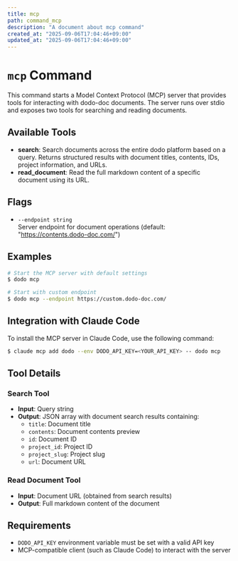 ```yaml
---
title: mcp
path: command_mcp
description: "A document about mcp command"
created_at: "2025-09-06T17:04:46+09:00"
updated_at: "2025-09-06T17:04:46+09:00"
---
```


# `mcp` Command
This command starts a Model Context Protocol (MCP) server that provides tools for interacting with dodo-doc documents.
The server runs over stdio and exposes two tools for searching and reading documents.

## Available Tools
* **search**: Search documents across the entire dodo platform based on a query. Returns structured results with document titles, contents, IDs, project information, and URLs.
* **read_document**: Read the full markdown content of a specific document using its URL.

## Flags
* `--endpoint string`  
  Server endpoint for document operations (default: "https://contents.dodo-doc.com/")

## Examples

```bash
# Start the MCP server with default settings
$ dodo mcp

# Start with custom endpoint
$ dodo mcp --endpoint https://custom.dodo-doc.com/
```

## Integration with Claude Code
To install the MCP server in Claude Code, use the following command:

```bash
$ claude mcp add dodo --env DODO_API_KEY=<YOUR_API_KEY> -- dodo mcp
```

## Tool Details

### Search Tool
- **Input**: Query string
- **Output**: JSON array with document search results containing:
  - `title`: Document title
  - `contents`: Document contents preview
  - `id`: Document ID
  - `project_id`: Project ID
  - `project_slug`: Project slug
  - `url`: Document URL

### Read Document Tool
- **Input**: Document URL (obtained from search results)
- **Output**: Full markdown content of the document

## Requirements
* `DODO_API_KEY` environment variable must be set with a valid API key
* MCP-compatible client (such as Claude Code) to interact with the server
